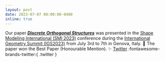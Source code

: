 ```yaml
---
layout: post
date: 2023-07-07 00:00:00-0400
inline: true
---
```


Our paper [***Discrete Orthogonal Structures***](https://www.huiwang.me/projects/10_project/) was presented in the [Shape Modeling International (SMI 2023)](https://smiconf.github.io/2023/) conference during the [International Geometry Summit (IGS2023)](https://www.igs2023.imati.cnr.it/) from July 3rd to 7th in Genova, Italy. :spaghetti: The paper won the Best Paper (Honourable Mention). :sparkles:
[Twitter](https://twitter.com/jjorge/status/1677652626270298117) :fontawesome-brands-twitter:{ .twitter }
